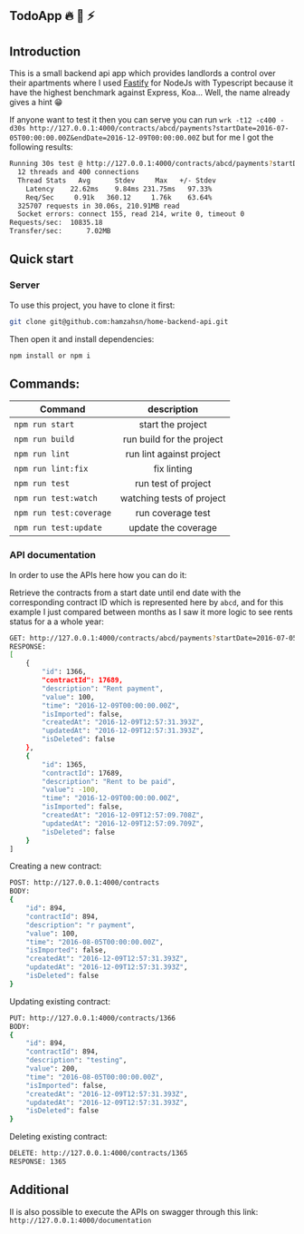 ## TodoApp :fire: :rocket: :zap:

## Introduction

This is a small backend api app which provides landlords a control over their apartments where I used [Fastify](https://www.fastify.io/) for NodeJs with Typescript because it have the highest benchmark against Express, Koa... Well, the name already gives a hint :grin:

If anyone want to test it then you can serve you can run `wrk -t12 -c400 -d30s http://127.0.0.1:4000/contracts/abcd/payments?startDate=2016-07-05T00:00:00.00Z&endDate=2016-12-09T00:00:00.00Z` but for me I got the following results:

```bash
Running 30s test @ http://127.0.0.1:4000/contracts/abcd/payments?startDate=2016-07-05T00:00:00.00Z&endDate=2016-12-09T00:00:00.00Z
  12 threads and 400 connections
  Thread Stats   Avg      Stdev     Max   +/- Stdev
    Latency    22.62ms    9.84ms 231.75ms   97.33%
    Req/Sec     0.91k   360.12     1.76k    63.64%
  325707 requests in 30.06s, 210.91MB read
  Socket errors: connect 155, read 214, write 0, timeout 0
Requests/sec:  10835.18
Transfer/sec:      7.02MB
```

## Quick start

### Server

To use this project, you have to clone it first:

```bash
git clone git@github.com:hamzahsn/home-backend-api.git
```

Then open it and install dependencies:

```bash
npm install or npm i
```

## Commands:

| Command                 |        description        |
| ----------------------- | :-----------------------: |
| `npm run start`         |     start the project     |
| `npm run build `        | run build for the project |
| `npm run lint`          | run lint against project  |
| `npm run lint:fix`      |        fix linting        |
| `npm run test`          |    run test of project    |
| `npm run test:watch`    | watching tests of project |
| `npm run test:coverage` |     run coverage test     |
| `npm run test:update`   |    update the coverage    |

### API documentation

In order to use the APIs here how you can do it:

Retrieve the contracts from a start date until end date with the corresponding contract ID which is represented here by `abcd`, and for this example I just compared between months as I saw it more logic to see rents status for a a whole year:

```bash
GET: http://127.0.0.1:4000/contracts/abcd/payments?startDate=2016-07-05T00:00:00.00Z&endDate=2016-12-09T00:00:00.00Z
RESPONSE:
[
    {
        "id": 1366,
        "contractId": 17689,
        "description": "Rent payment",
        "value": 100,
        "time": "2016-12-09T00:00:00.00Z",
        "isImported": false,
        "createdAt": "2016-12-09T12:57:31.393Z",
        "updatedAt": "2016-12-09T12:57:31.393Z",
        "isDeleted": false
    },
    {
        "id": 1365,
        "contractId": 17689,
        "description": "Rent to be paid",
        "value": -100,
        "time": "2016-12-09T00:00:00.00Z",
        "isImported": false,
        "createdAt": "2016-12-09T12:57:09.708Z",
        "updatedAt": "2016-12-09T12:57:09.709Z",
        "isDeleted": false
    }
]
```

Creating a new contract:

```bash
POST: http://127.0.0.1:4000/contracts
BODY:
{
    "id": 894,
    "contractId": 894,
    "description": "r payment",
    "value": 100,
    "time": "2016-08-05T00:00:00.00Z",
    "isImported": false,
    "createdAt": "2016-12-09T12:57:31.393Z",
    "updatedAt": "2016-12-09T12:57:31.393Z",
    "isDeleted": false
}
```

Updating existing contract:

```bash
PUT: http://127.0.0.1:4000/contracts/1366
BODY:
{
    "id": 894,
    "contractId": 894,
    "description": "testing",
    "value": 200,
    "time": "2016-08-05T00:00:00.00Z",
    "isImported": false,
    "createdAt": "2016-12-09T12:57:31.393Z",
    "updatedAt": "2016-12-09T12:57:31.393Z",
    "isDeleted": false
}
```

Deleting existing contract:

```bash
DELETE: http://127.0.0.1:4000/contracts/1365
RESPONSE: 1365
```

## Additional

II is also possible to execute the APIs on swagger through this link: `http://127.0.0.1:4000/documentation`
